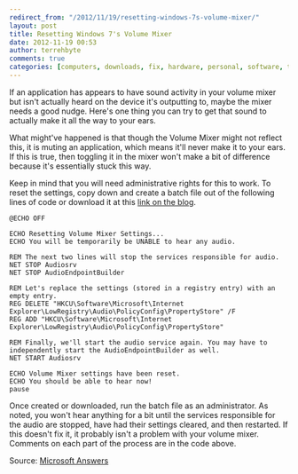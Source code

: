 ```yaml
---
redirect_from: "/2012/11/19/resetting-windows-7s-volume-mixer/"
layout: post
title: Resetting Windows 7's Volume Mixer
date: 2012-11-19 00:53
author: terrehbyte
comments: true
categories: [computers, downloads, fix, hardware, personal, software, troubleshooting, volume, volume mixer]
---
```


If an application has appears to have sound activity in your volume mixer but
isn't actually heard on the device it's outputting to, maybe the mixer needs a
good nudge. Here's one thing you can try to get that sound to actually make it
all the way to your ears.  

What might've happened is that though the Volume Mixer might not reflect this,
it is muting an application, which means it'll never make it to your ears. If
this is true, then toggling it in the mixer won't make a bit of difference
because it's essentially stuck this way.  

Keep in mind that you will need administrative rights for this to work. To reset
the settings, copy down and create a batch file out of the following lines of
code or download it at this <a href="/files/posts/resetVolumeMixer.bat" download>link on the blog</a>.

```batch
@ECHO OFF

ECHO Resetting Volume Mixer Settings...
ECHO You will be temporarily be UNABLE to hear any audio.

REM The next two lines will stop the services responsible for audio.
NET STOP Audiosrv
NET STOP AudioEndpointBuilder

REM Let's replace the settings (stored in a registry entry) with an empty entry.
REG DELETE "HKCU\Software\Microsoft\Internet Explorer\LowRegistry\Audio\PolicyConfig\PropertyStore" /F
REG ADD "HKCU\Software\Microsoft\Internet Explorer\LowRegistry\Audio\PolicyConfig\PropertyStore"

REM Finally, we'll start the audio service again. You may have to independently start the AudioEndpointBuilder as well.
NET START Audiosrv

ECHO Volume Mixer settings have been reset.
ECHO You should be able to hear now!
pause
```

Once created or downloaded, run the batch file as an administrator. As noted,
you won't hear anything for a bit until the services responsible for the audio
are stopped, have had their settings cleared, and then restarted. If this
doesn't fix it, it probably isn't a problem with your volume mixer. Comments on
each part of the process are in the code above.  

Source: [Microsoft
Answers](http://answers.microsoft.com/en-us/windows/forum/windows_7-pictures/how-to-reset-volume-mixer-levels/39b6e5f2-0ee9-463c-89c9-8257264294cf?msgId=bb3247b5-6bd8-482a-905e-ceb4b29e4199)
